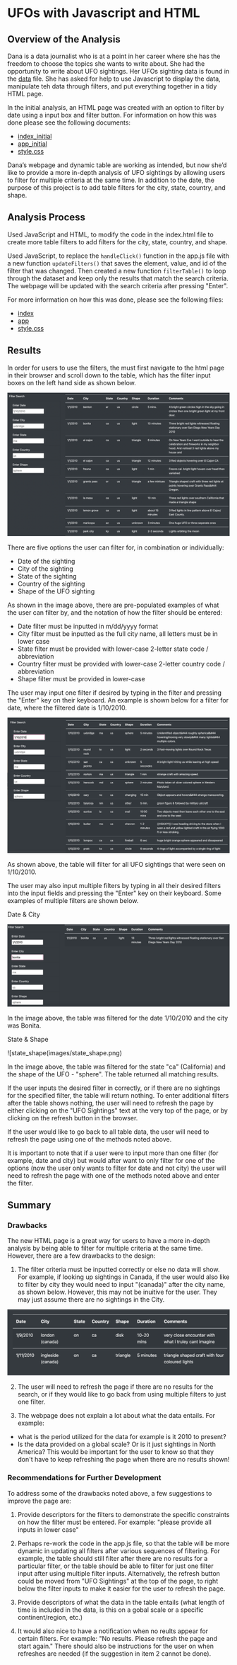 # UFOs with Javascript and HTML

## Overview of the Analysis
Dana is a data journalist who is at a point in her career where she has the freedom to choose the topics she wants to write about. She had the opportunity to write about UFO sightings. Her UFOs sighting data is found in the [data](js/data.js) file. She has asked for help to use Javascript to display the data, manipulate teh data through filters, and put everything together in a tidy HTML page. 

In the initial analysis, an HTML page was created with an option to filter by date using a input box and filter button. For information on how this was done please see the following documents: 
* [index_initial](index_initial.html)
* [app_initial](js/app_initial.js)
* [style.css](static/css/style.css)

Dana’s webpage and dynamic table are working as intended, but now she’d like to provide a more in-depth analysis of UFO sightings by allowing users to filter for multiple criteria at the same time. In addition to the date, the purpose of this project is to add table filters for the city, state, country, and shape.

## Analysis Process 

Used JavaScript and HTML, to modify the code in the 
index.html file to create more table filters to add filters for the city, state, country, and shape. 

Used JavaScript, to replace the `handleClick()` function in the app.js file with a new function `updateFilters()` that saves the element, value, and id of the filter that was changed. Then created a new function `filterTable()` to loop through the dataset and keep only the results that match the search criteria. The webpage will be updated with the search criteria after pressing "Enter".

For more information on how this was done, please see the following files: 
* [index](index.html)
* [app](js/app.js)
* [style.css](static/css/style.css)

## Results
In order for users to use the filters, the must first navigate to the html page in their browser and scroll down to the table, which has the filter input boxes on the left hand side as shown below.

![no_filter](images/no_filter.png)

There are five options the user can filter for, in combination or individually:
* Date of the sighting
* City of the sighting 
* State of the sighting
* Country of the sighting
* Shape of the UFO sighting 

As shown in the image above, there are pre-populated examples of what the user can filter by, and the notation of how the filter should be entered:
* Date filter must be inputted in m/dd/yyyy format
* City filter must be inputted as the full city name, all letters must be in lower case 
* State filter must be provided with lower-case 2-letter state code / abbreviation
* Country filter must be provided with lower-case 2-letter country code / abbreviation 
* Shape filter must be provided in lower-case 

The user may input one filter if desired by typing in the filter and pressing the "Enter" key on their keyboard. An example is shown below for a filter for date, where the filtered date is 1/10/2010.

![date_filter](images/date_filter.png)

As shown above, the table will filter for all UFO sightings that were seen on 1/10/2010.

The user may also input multiple filters by typing in all their desired filters into the input fields and pressing the "Enter" key on their keyboard. Some examples of multiple filters are shown below.

Date & City

![date_city](images/date_city.png)

In the image above, the table was filtered for the date 1/10/2010 and the city was Bonita.

State & Shape

![state_shape(images/state_shape.png)

In the image above, the table was filtered for the state "ca" (California) and the shape of the UFO - "sphere". The table returned all matching results.

If the user inputs the desired filter in correctly, or if there are no sightings for the specified filter, the table will return nothing. To enter additional filters after the table shows nothing, the user will need to refresh the page by either clicking on the "UFO Sightings" text at the very top of the page, or by clicking on the refresh button in the browser. 

If the user would like to go back to all table data, 
the user will need to refresh the page using one of the methods noted above.

It is important to note that if a user were to input more than one filter (for example, date and city) but would after want to only filter for one of the options (now the user only wants to filter for date and not city) the user will need to refresh the page with one of the methods noted above and enter the filter. 

## Summary 

### Drawbacks
The new HTML page is a great way for users to have a more in-depth analysis by being able to filter for multiple criteria at the same time. However, there are a few drawbacks to the design:

1. The filter criteria must be inputted correctly or else no data will show. For example, if looking up sightings in Canada, if the user would also like to filter by city they would need to input "(canada)" after the city name, as shown below. However, this may not be inuitive for the user. They may just assume there are no sightings in the City.

![cad_filter](images/cad_filter.png)

2. The user will need to refresh the page if there are no results for the search, or if they would like to go back from using multiple filters to just one filter. 

3. The webpage does not explain a lot about what the data entails. For example:
* what is the period utilized for the data for example is it 2010 to present? 
* Is the data provided on a global scale? Or is it just sightings in North America?
This would be important for the user to know so that they don't have to keep refreshing the page when there are no results shown! 

### Recommendations for Further Development 
To address some of the drawbacks noted above, a few suggestions to improve the page are: 

1. Provide descriptors for the filters to demonstrate the specific constraints on how the filter must be entered. For example: "please provide all inputs in lower case"

2. Perhaps re-work the code in the app.js file, so that the table will be more dynamic in updating all filters after various sequences of filtering. For example, the table should still filter after there are no results for a particular filter, or the table should be able to filter for just one filter input after using multiple filter inputs. Alternatively, the refresh button could be moved from "UFO Sightings" at the top of the page, to right below the filter inputs to make it easier for the user to refresh the page. 

3. Provide descriptors of what the data in the table entails (what length of time is included in the data, is this on a gobal scale or a specific continent/region, etc.)

4. It would also nice to have a notification when no reults appear for certain filters. For example: "No results. Please refresh the page and start again." There should also be instructions for the user on when refreshes are needed (if the suggestion in item 2 cannot be done).


